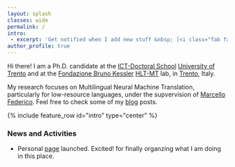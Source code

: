 ```yaml
---
layout: splash
classes: wide
permalink: /
intro:
 - excerpt: 'Get notified when I add new stuff &nbsp; [<i class="fab fa-twitter"></i> @surafelml](https://twitter.com/surafelml){: .btn .btn--twitter}'
author_profile: true
--- 
```

Hi there! I am a Ph.D. candidate at the <a href="http://ict.unitn.it/">ICT-Doctoral School</a> <a href="https://www.unitn.it/en">University of Trento</a> and at the <a href="https://www.fbk.eu/en/">Fondazione Bruno Kessler</a> <a href="https://ict.fbk.eu/units/hlt-mt/">HLT-MT</a> lab, in [Trento](https://goo.gl/maps/GS18r4G69J82), Italy.

My research focuses on Multilingual Neural Machine Translation, particularly for low-resource languages, under the supvervision of <a href="https://sites.google.com/site/marcellofedericohome/">Marcello Federico</a>. Feel free to check some of my [blog](https://surafelml.github.io/blog/) posts.


{% include feature_row id="intro" type="center" %}

 
 ### News and Activities
  - Personal [page](https://surafelml.github.io) launched. Excited! for finally organzing what I am doing in this place.
